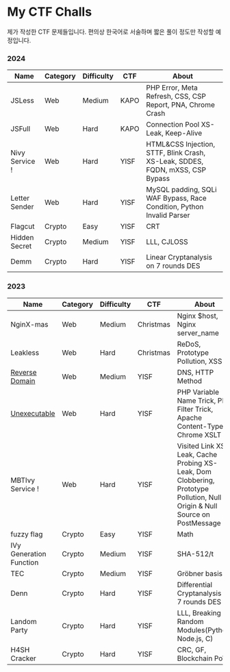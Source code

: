 # My CTF Challs

제가 작성한 CTF 문제들입니다. 편의상 한국어로 서술하며 짧은 풀이 정도만 작성할 예정입니다. 

### 2024

|Name|Category|Difficulty|CTF|About|
|---|---|---|---|---|
|JSLess|Web|Medium|KAPO|PHP Error, Meta Refresh, CSS, CSP Report, PNA, Chrome Crash|
|JSFull|Web|Hard|KAPO|Connection Pool XS-Leak, Keep-Alive|
|Nivy Service !|Web|Hard|YISF|HTML&CSS Injection, STTF, Blink Crash, XS-Leak, SDDES, FQDN, mXSS, CSP Bypass|
|Letter Sender|Web|Hard|YISF|MySQL padding, SQLi WAF Bypass, Race Condition, Python Invalid Parser|
|Flagcut|Crypto|Easy|YISF|CRT|
|Hidden Secret|Crypto|Medium|YISF|LLL, CJLOSS|
|Demm|Crypto|Hard|YISF|Linear Cryptanalysis on 7 rounds DES|

### 2023

|Name|Category|Difficulty|CTF|About|
|---|---|---|---|---|
|NginX-mas|Web|Medium|Christmas|Nginx $host, Nginx server_name|
|Leakless|Web|Hard|Christmas|ReDoS, Prototype Pollution, XSS|
|[Reverse Domain](https://github.com/endansdto/my-ctf-challenges/tree/main/YISF%202023%20/Reverse%20Domain)|Web|Medium|YISF|DNS, HTTP Method|
|[Unexecutable](https://github.com/endansdto/my-ctf-challenges/blob/main/YISF%202023%20/Unexecutable/README.md)|Web|Hard|YISF|PHP Variable Name Trick, PHP Filter Trick, Apache Content-Type, Chrome XSLT|
|MBTIvy Service !|Web|Hard|YISF|Visited Link XS-Leak, Cache Probing XS-Leak, Dom Clobbering, Prototype Pollution, Null Origin & Null Source on PostMessage|
|fuzzy flag|Crypto|Easy|YISF|Math|
|IVy Generation Function|Crypto|Medium|YISF|SHA-512/t|
|TEC|Crypto|Medium|YISF|Gröbner basis|
|Denn|Crypto|Hard|YISF|Differential Cryptanalysis on 7 rounds DES|
|Landom Party|Crypto|Hard|YISF|LLL, Breaking Random Modules(Python, Node.js, C)|
|H4SH Cracker|Crypto|Hard|YISF|CRC, GF, Blockchain PoW|
